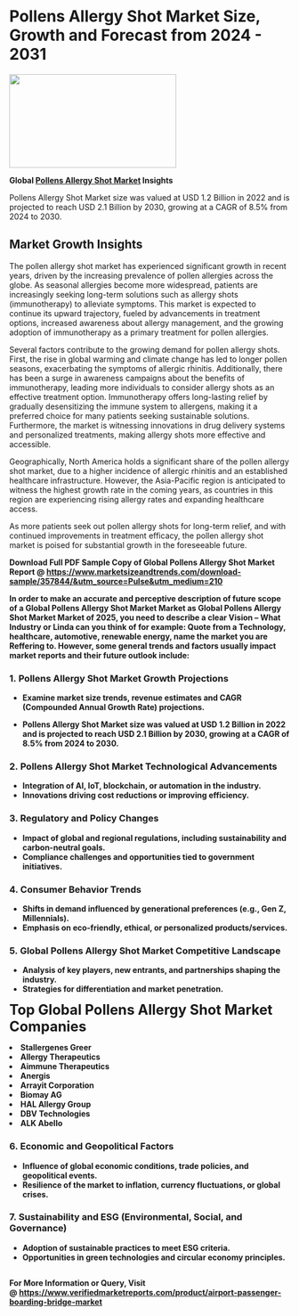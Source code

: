 <H1>Pollens Allergy Shot Market Size, Growth and Forecast from 2024 - 2031</H1><img class="aligncenter size-medium wp-image-584254" src="https://thirdeyenews.in/wp-content/uploads/2024/09/Global-Market-Research-300x168.jpeg" alt="" width="300" height="168" /><p><strong>Global&nbsp;<a href="https://www.marketsizeandtrends.com/download-sample/357844/&amp;utm_source=Pulse&amp;utm_medium=210">Pollens Allergy Shot Market</a> Insights</strong></p><p>Pollens Allergy Shot Market size was valued at USD 1.2 Billion in 2022 and is projected to reach USD 2.1 Billion by 2030, growing at a CAGR of 8.5% from 2024 to 2030.</p><p><h2>Market Growth Insights</h2> <p>The pollen allergy shot market has experienced significant growth in recent years, driven by the increasing prevalence of pollen allergies across the globe. As seasonal allergies become more widespread, patients are increasingly seeking long-term solutions such as allergy shots (immunotherapy) to alleviate symptoms. This market is expected to continue its upward trajectory, fueled by advancements in treatment options, increased awareness about allergy management, and the growing adoption of immunotherapy as a primary treatment for pollen allergies.</p> <p><strong></strong></p> <p>Several factors contribute to the growing demand for pollen allergy shots. First, the rise in global warming and climate change has led to longer pollen seasons, exacerbating the symptoms of allergic rhinitis. Additionally, there has been a surge in awareness campaigns about the benefits of immunotherapy, leading more individuals to consider allergy shots as an effective treatment option. Immunotherapy offers long-lasting relief by gradually desensitizing the immune system to allergens, making it a preferred choice for many patients seeking sustainable solutions. Furthermore, the market is witnessing innovations in drug delivery systems and personalized treatments, making allergy shots more effective and accessible.</p> <p>Geographically, North America holds a significant share of the pollen allergy shot market, due to a higher incidence of allergic rhinitis and an established healthcare infrastructure. However, the Asia-Pacific region is anticipated to witness the highest growth rate in the coming years, as countries in this region are experiencing rising allergy rates and expanding healthcare access.</p> <p>As more patients seek out pollen allergy shots for long-term relief, and with continued improvements in treatment efficacy, the pollen allergy shot market is poised for substantial growth in the foreseeable future.</p> <p><strong></p><p><span class=""><strong>Download Full PDF Sample Copy of Global Pollens Allergy Shot Market Report</strong> @ <a href="https://www.marketsizeandtrends.com/download-sample/357844/&amp;utm_source=Pulse&amp;utm_medium=210" target="_blank">https://www.marketsizeandtrends.com/download-sample/357844/&amp;utm_source=Pulse&amp;utm_medium=210</a></span></p><p>In order to make an accurate and perceptive description of future scope of a Global&nbsp;Pollens Allergy Shot Market Market as Global&nbsp;Pollens Allergy Shot Market Market of 2025, you need to describe a clear Vision &ndash; What Industry or Linda can you think of for example: Quote from a Technology, healthcare, automotive, renewable energy, name the market you are Reffering to. However, some general trends and factors usually impact market reports and their future outlook include:</p><h3>1.&nbsp;<strong>Pollens Allergy Shot Market Growth Projections</strong></h3><ul><li>Examine market size trends, revenue estimates and CAGR (Compounded Annual Growth Rate) projections.</li><li><p>Pollens Allergy Shot Market size was valued at USD 1.2 Billion in 2022 and is projected to reach USD 2.1 Billion by 2030, growing at a CAGR of 8.5% from 2024 to 2030.</p></li></ul><h3>2.&nbsp;<strong>Pollens Allergy Shot Market Technological Advancements</strong></h3><ul><li>Integration of AI, IoT, blockchain, or automation in the industry.</li><li>Innovations driving cost reductions or improving efficiency.</li></ul><h3>3.&nbsp;<strong>Regulatory and Policy Changes</strong></h3><ul><li>Impact of global and regional regulations, including sustainability and carbon-neutral goals.</li><li>Compliance challenges and opportunities tied to government initiatives.</li></ul><h3>4.&nbsp;<strong>Consumer Behavior Trends</strong></h3><ul><li>Shifts in demand influenced by generational preferences (e.g., Gen Z, Millennials).</li><li>Emphasis on eco-friendly, ethical, or personalized products/services.</li></ul><h3>5.&nbsp;<strong>Global Pollens Allergy Shot Market Competitive Landscape</strong></h3><ul><li>Analysis of key players, new entrants, and partnerships shaping the industry.</li><li>Strategies for differentiation and market penetration.</li></ul><p data-pm-slice="1 1 []"><span style="color: inherit; font-family: inherit; font-size: 25px;">Top Global Pollens Allergy Shot Market Companies</span></p><div class="" data-test-id=""><p><li>Stallergenes Greer</li><li> Allergy Therapeutics</li><li> Aimmune Therapeutics</li><li> Anergis</li><li> Arrayit Corporation</li><li> Biomay AG</li><li> HAL Allergy Group</li><li> DBV Technologies</li><li> ALK Abello</li></p></div><h3>6.&nbsp;<strong>Economic and Geopolitical Factors</strong></h3><ul><li>Influence of global economic conditions, trade policies, and geopolitical events.</li><li>Resilience of the market to inflation, currency fluctuations, or global crises.</li></ul><h3>7.&nbsp;<strong>Sustainability and ESG (Environmental, Social, and Governance)</strong></h3><ul><li>Adoption of sustainable practices to meet ESG criteria.</li><li>Opportunities in green technologies and circular economy principles.</li></ul><h2><strong style="font-size: 14px;">For More Information or Query, Visit @&nbsp;</strong><a style="background-color: #ffffff; font-size: 14px;" href="https://www.marketsizeandtrends.com/report/pollens-allergy-shot-market/" target="_blank">https://www.verifiedmarketreports.com/product/airport-passenger-boarding-bridge-market</a></h2>
